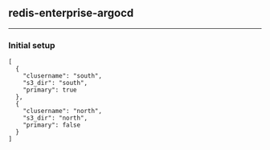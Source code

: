 ## redis-enterprise-argocd

---
### Initial setup

```
[
  {
    "clusername": "south",
    "s3_dir": "south",
    "primary": true
  },
  {
    "clusername": "north",
    "s3_dir": "north",
    "primary": false
  }
]
```
